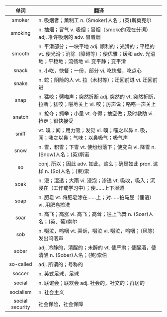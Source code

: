 |单词|翻译  |
|:--:|--| 
|	smoker  		|		n. 吸烟者；薰制工 n. (Smoker)人名；(英)斯莫克尔	|		
|	smoking  		|		n. 抽烟；冒气 v. 吸烟；冒烟（smoke的现在分词） adj. 准许吸烟的 adv. 冒着烟	|		
|	smooth  		|		n. 平滑部分；一块平地 adj. 顺利的；光滑的；平稳的 vt. 使光滑；消除（障碍等）；使优雅；缓和 adv. 光滑地；平稳地；流畅地 vi. 变平静；变平滑	|		
|	snack  		|		n. 小吃，快餐；一份，部分 vi. 吃快餐，吃点心	|		
|	snake  		|		n. 蛇；阴险的人 vt. 拉（木材等）；迂回前进 vi. 迂回前进	|		
|	snap  		|		n. 猛咬；劈啪声；突然折断 adj. 突然的 vt. 突然折断，拉断；猛咬；啪地关上 vi. 咬；厉声说；咯嗒一声关上	|		
|	snatch  		|		n. 抢夺；抓举；小量 vt. 夺得；抽空做；及时救助 vi. 抢走；很快接受	|		
|	sniff  		|		vt. 嗅；闻；用力吸；发觉 vi. 嗅；嗤之以鼻 n. 吸，闻；嗤之以鼻；气味；以鼻吸气；吸气声	|		
|	snow  		|		n. 雪，积雪；下雪 vt. 使纷纷落下；使变白 vi. 降雪 n. (Snow)人名；(英)斯诺	|		
|	so  		|		conj. 所以；因此 adv. 如此，这么；确是如此 pron. 这样 n. (So)人名；(柬)索	|		
|	soak  		|		n. 浸；湿透；大雨 vi. 浸泡；渗透 vt. 吸收，吸入；沉浸在（工作或学习中）；使……上下湿透	|		
|	soap  		|		n. 肥皂 vt. 将肥皂涂在……上；对……拍马屁（俚语） vi. 用肥皂擦洗	|		
|	soar  		|		n. 高飞；高涨 vi. 高飞；高耸；往上飞舞 n. (Soar)人名；(英、葡)索尔	|		
|	sob  		|		n. 啜泣，呜咽 vt. 哭诉，啜泣 vi. 啜泣，呜咽；（风等）发出呜咽声	|		
|	sober  		|		adj. 冷静的，清醒的；未醉的 vt. 使严肃；使醒酒，使清醒 n. (Sober)人名；(英)索伯	|		
|	so-called  		|		adj. 所谓的；号称的	|		
|	soccer  		|		n. 英式足球，足球	|		
|	social  		|		n. 联谊会；联欢会 adj. 社会的，社交的；群居的	|		
|	socialism  		|		n. 社会主义	|		
|	social security  		|		社会保险，社会保障	|		
